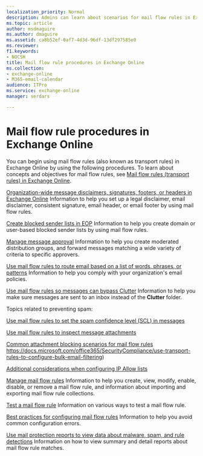 ```yaml
---
localization_priority: Normal
description: Admins can learn about scenarios for mail flow rules in Exchange Online.
ms.topic: article
author: msdmaguire
ms.author: dmaguire
ms.assetid: ca8b52ef-0af7-4d3d-96df-13df297585e0
ms.reviewer: 
f1.keywords:
- NOCSH
title: Mail flow rule procedures in Exchange Online
ms.collection: 
- exchange-online
- M365-email-calendar
audience: ITPro
ms.service: exchange-online
manager: serdars

---
```


# Mail flow rule procedures in Exchange Online

You can begin using mail flow rules (also known as transport rules) in Exchange Online by using the following procedures. To learn about concepts and objectives for mail flow rules, see [Mail flow rules (transport rules) in Exchange Online](mail-flow-rules.md).

[Organization-wide message disclaimers, signatures, footers, or headers in Exchange Online](disclaimers-signatures-footers-or-headers.md) Information to help you set up a legal disclaimer, email disclaimer, consistent signature, email header, or email footer by using mail flow rules.

[Create blocked sender lists in EOP](/microsoft-365/security/office-365-security/create-block-sender-lists-in-office-365) Information to help you create domain or user-based blocked sender lists by using mail flow rules.

[Manage message approval](manage-message-approval.md) Information to help you create moderated distribution groups, and forward messages matching a wide variety of criteria to specific approvers.

[Use mail flow rules to route email based on a list of words, phrases, or patterns](use-rules-to-route-email.md) Information to help you comply with your organization's email policies.

[Use mail flow rules so messages can bypass Clutter](use-rules-to-bypass-clutter.md) Information to help you make sure messages are sent to an inbox instead of the **Clutter** folder.

Topics related to preventing spam:

[Use mail flow rules to set the spam confidence level (SCL) in messages](/office365/SecurityCompliance/use-mail-flow-rules-to-set-the-spam-confidence-level-scl-in-messages)

[Use mail flow rules to inspect message attachments](inspect-message-attachments.md)

[Common attachment blocking scenarios for mail flow rules](common-attachment-blocking-scenarios.md)
https://docs.microsoft.com/office365/SecurityCompliance/use-transport-rules-to-configure-bulk-email-filtering)

[Additional considerations when configuring IP Allow lists](/office365/SecurityCompliance/configure-the-connection-filter-policy#additional-considerations-when-configuring-ip-allow-lists)

[Manage mail flow rules](manage-mail-flow-rules.md) Information to help you create, view, modify, enable, disable, or remove a mail flow rule, and information about importing and exporting mail flow rule collections.

[Test a mail flow rule](test-mail-flow-rules.md) Information on various ways to test a mail flow rule.

[Best practices for configuring mail flow rules](configuration-best-practices.md) Information to help you avoid common configuration errors.

[Use mail protection reports to view data about malware, spam, and rule detections](../../monitoring/use-mail-protection-reports.md) Information on how to view summary and detail reports about mail flow rule matches.